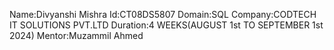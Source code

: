 Name:Divyanshi Mishra 
Id:CT08DS5807
Domain:SQL
Company:CODTECH IT SOLUTIONS PVT.LTD
Duration:4 WEEKS(AUGUST 1st TO SEPTEMBER 1st 2024)
Mentor:Muzammil Ahmed
